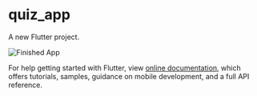 # quiz_app

A new Flutter project.

![Finished App](https://github.com/londonappbrewery/Images/blob/master/quizzler-demo.gif)



For help getting started with Flutter, view 
[online documentation](https://flutter.dev/docs), which offers tutorials,
samples, guidance on mobile development, and a full API reference.
